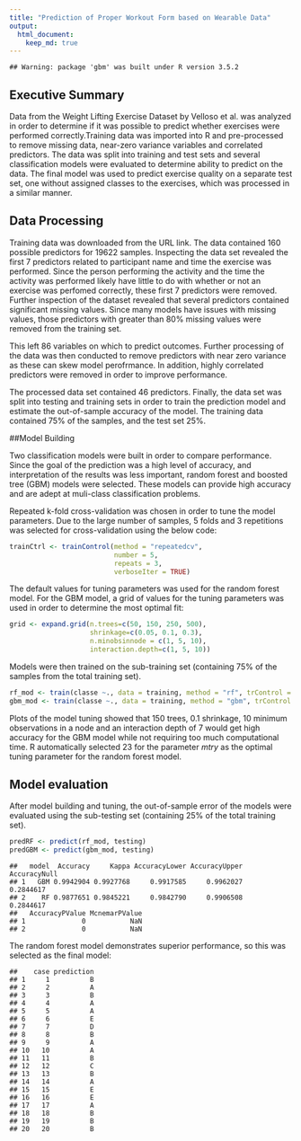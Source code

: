```yaml
---
title: "Prediction of Proper Workout Form based on Wearable Data"
output: 
  html_document:
    keep_md: true
---
```


```
## Warning: package 'gbm' was built under R version 3.5.2
```

## Executive Summary

Data from the Weight Lifting Exercise Dataset by Velloso et al. was analyzed in order to determine if it was possible to predict whether exercises were performed correctly.Training data was imported into R and pre-processed to remove missing data, near-zero variance variables and correlated predictors. The data was split into training and test sets and several classification models were evaluated to determine ability to predict on the data. The final model was used to predict exercise quality on a separate test set, one without assigned classes to the exercises, which was processed in a similar manner.

## Data Processing

Training data was downloaded from the URL link. The data contained 160 possible predictors for 19622 samples. Inspecting the data set revealed the first 7 predictors related to participant name and time the exercise was performed. Since the person performing the activity and the time the activity was performed likely have little to do with whether or not an exercise was perfomed correctly, these first 7 predictors were removed. Further inspection of the dataset revealed that several predictors contained significant missing values. Since many models have issues with missing values, those predictors with greater than 80% missing values were removed from the training set. 



This left 86 variables on which to predict outcomes. Further processing of the data was then conducted to remove predictors with near zero variance as these can skew model perofrmance. In addition, highly correlated predictors were removed in order to improve performance.



The processed data set contained 46 predictors. Finally, the data set was split into testing and training sets in order to train the prediction model and estimate the out-of-sample accuracy of the model. The training data contained 75% of the samples, and the test set 25%.

##Model Building

Two classification models were built in order to compare performance. Since the goal of the prediction was a high level of accuracy, and interpretation of the results was less important, random forest and boosted tree (GBM) models were selected. These models can provide high accuracy and are adept at muli-class classification problems.

Repeated k-fold cross-validation was chosen in order to tune the model parameters.  Due to the large number of samples, 5 folds and 3 repetitions was selected for cross-validation using the below code:


```r
trainCtrl <- trainControl(method = "repeatedcv",
                          number = 5,
                          repeats = 3,
                          verboseIter = TRUE)
```

The default values for tuning parameters was used for the random forest model.  For the GBM model, a grid of values for the tuning parameters was used in order to determine the most optimal fit:


```r
grid <- expand.grid(n.trees=c(50, 150, 250, 500),
                    shrinkage=c(0.05, 0.1, 0.3),
                    n.minobsinnode = c(1, 5, 10),
                    interaction.depth=c(1, 5, 10))
```

Models were then trained on the sub-training set (containing 75% of the samples from the total training set). 



```r
rf_mod <- train(classe ~., data = training, method = "rf", trControl = trainCtrl)
gbm_mod <- train(classe ~., data = training, method = "gbm", trControl = trainCtrl, tuneGrid = grid)
```

Plots of the model tuning showed that 150 trees, 0.1 shrinkage, 10 minimum observations in a node and an interaction depth of 7 would get high accuracy for the GBM model while not requiring too much computational time. R automatically selected 23 for the parameter *mtry* as the optimal tuning parameter for the random forest model.

## Model evaluation

After model building and tuning, the out-of-sample error of the models were evaluated using the sub-testing set (containing 25% of the total training set).  


```r
predRF <- predict(rf_mod, testing)
predGBM <- predict(gbm_mod, testing)
```

```
##   model  Accuracy     Kappa AccuracyLower AccuracyUpper AccuracyNull
## 1   GBM 0.9942904 0.9927768     0.9917585     0.9962027    0.2844617
## 2    RF 0.9877651 0.9845221     0.9842790     0.9906508    0.2844617
##   AccuracyPValue McnemarPValue
## 1              0           NaN
## 2              0           NaN
```

The random forest model demonstrates superior performance, so this was selected as the final model:

```
##    case prediction
## 1     1          B
## 2     2          A
## 3     3          B
## 4     4          A
## 5     5          A
## 6     6          E
## 7     7          D
## 8     8          B
## 9     9          A
## 10   10          A
## 11   11          B
## 12   12          C
## 13   13          B
## 14   14          A
## 15   15          E
## 16   16          E
## 17   17          A
## 18   18          B
## 19   19          B
## 20   20          B
```




